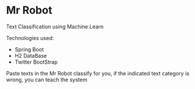 # Mr Robot

Text Classification using Machine Learn


Technologies used:
  - Spring Boot
  - H2 DataBase
  - Twitter BootStrap
  

Paste texts in the Mr Robot classify for you, if the indicated text category is wrong, you can teach the system 
